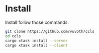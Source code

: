 # Install 
Install follow those commands:

```bash
git clone https://github.com/vuvoth/ccls
cd ccls 
cargo xtask install --server 
cargo xtask install --client
```
